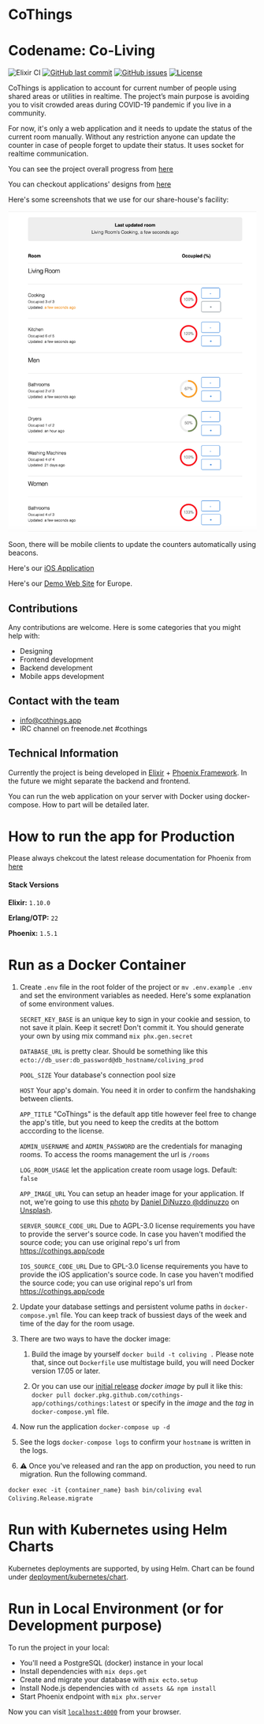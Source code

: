 # CoThings

# Codename: Co-Living

![Elixir CI](https://github.com/cothings-app/cothings/workflows/Elixir%20CI/badge.svg)
[![GitHub last commit](https://img.shields.io/github/last-commit/cothings-app/coliving)](https://github.com/cothings-app/cothings/commits/master)
[![GitHub issues](https://img.shields.io/github/issues/cothings-app/cothings)](https://github.com/cothings-app/cothings/issues)
[![License](https://img.shields.io/github/license/cothings-app/cothings)](LICENSE.md)

CoThings is application to account for current number of people using shared areas or utilities in realtime. The project’s main purpose is avoiding you to visit crowded areas during COVID-19 pandemic if you live in a community.

For now, it's only a web application and it needs to update the status of the current room manually. Without any restriction anyone can update the counter in case of people forget to update their status. It uses socket for realtime communication.

You can see the project overall progress from [here](https://github.com/cothings-app/coliving/projects/4)

You can checkout applications' designs from [here](https://github.com/cothings-app/design)

Here's some screenshots that we use for our share-house's facility:

![Lobby](https://github.com/cothings-app/cothings/blob/master/assets/static/images/app_lobby_v04.png "Lobby Overall")

Soon, there will be mobile clients to update the counters automatically using beacons.

Here's our [iOS Application](https://github.com/cothings-app/ios)

Here's our [Demo Web Site](https://demo.cothings.app) for Europe.

## Contributions

Any contributions are welcome. Here is some categories that you might help with:

- Designing
- Frontend development
- Backend development
- Mobile apps development

## Contact with the team

- info@cothings.app
- IRC channel on freenode.net #cothings

## Technical Information

Currently the project is being developed in [Elixir](https://elixir-lang.org/) + [Phoenix Framework](https://www.phoenixframework.org/). In the future we might separate the backend and frontend.

You can run the web application on your server with Docker using docker-compose. How to part will be detailed later.

# How to run the app for Production

Please always chekcout the latest release documentation for Phoenix from [here](https://hexdocs.pm/phoenix/deployment.html)

#### Stack Versions

**Elixir:** `1.10.0`

**Erlang/OTP:** `22`

**Phoenix:** `1.5.1`

# Run as a Docker Container

1. Create `.env` file in the root folder of the project or `mv .env.example .env` and set the environment variables as needed.
Here's some explanation of some environment values.

    `SECRET_KEY_BASE` is an unique key to sign in your cookie and session, to not save it plain. Keep it secret! Don't commit it. You should generate your own by using mix command `mix phx.gen.secret`

    `DATABASE_URL` is pretty clear. Should be something like this `ecto://db_user:db_password@db_hostname/coliving_prod`

    `POOL_SIZE` Your database's connection pool size

    `HOST` Your app's domain. You need it in order to confirm the handshaking between clients.

    `APP_TITLE` "CoThings" is the default app title however feel free to  change the app's title, but you need to keep the credits at the bottom acccording to the license.

    `ADMIN_USERNAME` and `ADMIN_PASSWORD` are the credentials for managing rooms. To access the rooms management the url is `/rooms`
    
    `LOG_ROOM_USAGE` let the application create room usage logs. Default: `false`

    `APP_IMAGE_URL` You can setup an header image for your application. If not, we're going to use this [photo](https://unsplash.com/photos/qCjolcMFaLI) by [Daniel DiNuzzo @ddinuzzo](https://unsplash.com/@ddinuzzo) on [Unsplash](https://unsplash.com/).

    `SERVER_SOURCE_CODE_URL` Due to AGPL-3.0 license requirements you have to provide the server's source code.
    In case you haven't modified the source code; you can use original repo's url from https://cothings.app/code

    `IOS_SOURCE_CODE_URL` Due to GPL-3.0 license requirements you have to provide the iOS application's source code.
    In case you haven't modified the source code; you can use original repo's url from https://cothings.app/code

1. Update your database settings and persistent volume paths in `docker-compose.yml` file. You can keep track of bussiest days of the week and time of the day for the room usage.

1. There are two ways to have the docker image:

    1. Build the image by yourself `docker build -t coliving .` Please note that, since out `Dockerfile` use multistage build, you will need Docker version 17.05 or later.

    1. Or you can use our [initial release](https://github.com/cothings-app/cothings/releases/) _docker image_ by pull it like this: `docker pull docker.pkg.github.com/cothings-app/cothings/cothings:latest` or specify in the _image_ and the _tag_ in `docker-compose.yml` file.

1. Now run the application `docker-compose up -d`

1. See the logs `docker-compose logs` to confirm your `hostname` is written in the logs.

1. ⚠️ Once you've released and ran the app on production, you need to run migration. Run the following command.

`docker exec -it {container_name} bash bin/coliving eval Coliving.Release.migrate`

# Run with Kubernetes using Helm Charts

Kubernetes deployments are supported, by using Helm. Chart can be found under [deployment/kubernetes/chart](deployment/kubernetes/chart).

# Run in Local Environment (or for Development purpose)
To run the project in your local:

  * You'll need a PostgreSQL (docker) instance in your local
  * Install dependencies with `mix deps.get`
  * Create and migrate your database with `mix ecto.setup`
  * Install Node.js dependencies with `cd assets && npm install`
  * Start Phoenix endpoint with `mix phx.server`

Now you can visit [`localhost:4000`](http://localhost:4000) from your browser.
